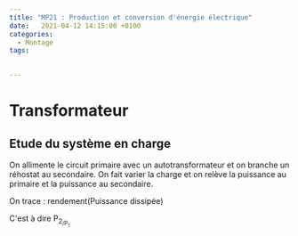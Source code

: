 ```yaml
---
title: "MP21 : Production et conversion d'énergie électrique"
date:   2021-04-12 14:15:00 +0100
categories:
  - Montage
tags:
 

---
```

# Transformateur

## Etude du système en charge 

On allimente le circuit primaire avec un autotransformateur et on branche un réhostat au secondaire. 
On fait varier la charge et on relève la puissance au primaire et la puissance au secondaire.

On trace : rendement(Puissance dissipée)

C'est à dire P<sub>2<sub>/P<sub>1<sub>
